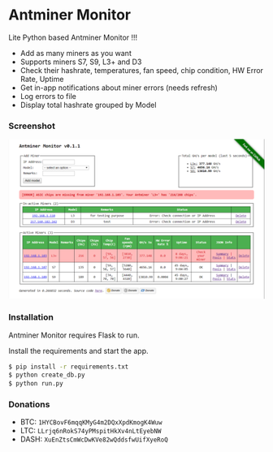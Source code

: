 # Antminer Monitor

Lite Python based Antminer Monitor !!!

  - Add as many miners as you want
  - Supports miners S7, S9, L3+ and D3
  - Check their hashrate, temperatures, fan speed, chip condition, HW Error Rate, Uptime
  - Get in-app notifications about miner errors (needs refresh)
  - Log errors to file
  - Display total hashrate grouped by Model

### Screenshot

![Alt text](/app/static/images/screenshot_v0.1.1.png?raw=true "Screenshot v0.1.1")

### Installation

Antminer Monitor requires Flask to run.

Install the requirements and start the app.

```sh
$ pip install -r requirements.txt
$ python create_db.py
$ python run.py
```

### Donations

  - BTC: `1HYCBovF6mqqKMyG4m2DQxXpdKmogK4Wuw`
  - LTC: `LLrjq6nRokS74yPMspitHkXv4nLtEyebNW`
  - DASH: `XuEnZtsCmWcDwKVe82wQddsfwUifXyeRoQ`